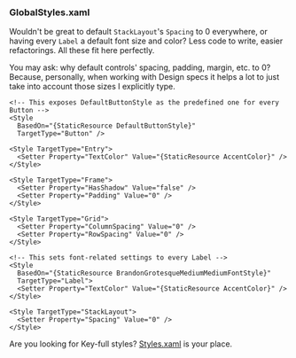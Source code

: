 ### GlobalStyles.xaml

Wouldn't be great to default `StackLayout`'s `Spacing` to 0 everywhere, or having every `Label` a default font size and color? Less code to write, easier refactorings. All these fit here perfectly.

You may ask: why default controls' spacing, padding, margin, etc. to 0? Because, personally, when working with Design specs it helps a lot to just take into account those sizes I explicitly type.

```xaml
<!-- This exposes DefaultButtonStyle as the predefined one for every Button -->
<Style
  BasedOn="{StaticResource DefaultButtonStyle}"
  TargetType="Button" />

<Style TargetType="Entry">
  <Setter Property="TextColor" Value="{StaticResource AccentColor}" />
</Style>

<Style TargetType="Frame">
  <Setter Property="HasShadow" Value="false" />
  <Setter Property="Padding" Value="0" />
</Style>

<Style TargetType="Grid">
  <Setter Property="ColumnSpacing" Value="0" />
  <Setter Property="RowSpacing" Value="0" />
</Style>

<!-- This sets font-related settings to every Label -->
<Style
  BasedOn="{StaticResource BrandonGrotesqueMediumMediumFontStyle}"
  TargetType="Label">
  <Setter Property="TextColor" Value="{StaticResource AccentColor}" />
</Style>

<Style TargetType="StackLayout">
  <Setter Property="Spacing" Value="0" />
</Style>
```

Are you looking for Key-full styles? [Styles.xaml](?i=xf-xaml-styles) is your place.